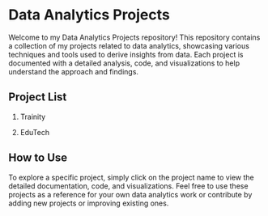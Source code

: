 # Data Analytics Projects

Welcome to my Data Analytics Projects repository! This repository contains a collection of my projects related to data analytics, showcasing various techniques and tools used to derive insights from data. Each project is documented with a detailed analysis, code, and visualizations to help understand the approach and findings.

## Project List

1. Trainity

2. EduTech


## How to Use

To explore a specific project, simply click on the project name to view the detailed documentation, code, and visualizations. Feel free to use these projects as a reference for your own data analytics work or contribute by adding new projects or improving existing ones.
